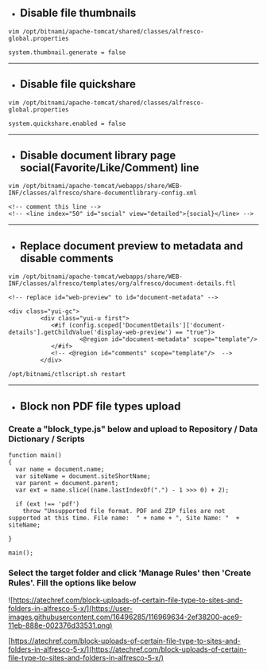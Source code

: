  - ## Disable file thumbnails
```
vim /opt/bitnami/apache-tomcat/shared/classes/alfresco-global.properties

system.thumbnail.generate = false
```

---

 - ## Disable file quickshare
```
vim /opt/bitnami/apache-tomcat/shared/classes/alfresco-global.properties

system.quickshare.enabled = false
```

---

 - ## Disable document library page social(Favorite/Like/Comment) line
```
vim /opt/bitnami/apache-tomcat/webapps/share/WEB-INF/classes/alfresco/share-documentlibrary-config.xml

<!-- comment this line -->
<!-- <line index="50" id="social" view="detailed">{social}</line> -->
```

---

 - ## Replace document preview to metadata and disable comments
```
vim /opt/bitnami/apache-tomcat/webapps/share/WEB-INF/classes/alfresco/templates/org/alfresco/document-details.ftl

<!-- replace id="web-preview" to id="document-metadata" -->

<div class="yui-gc"> 
         <div class="yui-u first"> 
            <#if (config.scoped['DocumentDetails']['document-details'].getChildValue('display-web-preview') == "true")> 
                    <@region id="document-metadata" scope="template"/>  
            </#if> 
            <!-- <@region id="comments" scope="template"/>  -->
         </div>
```
```
/opt/bitnami/ctlscript.sh restart
```

---

 - ## Block non PDF file types upload
### Create a "block_type.js" below and upload to Repository / Data Dictionary / Scripts
```
function main()
{
  var name = document.name;
  var siteName = document.siteShortName;
  var parent = document.parent;
  var ext = name.slice((name.lastIndexOf(".") - 1 >>> 0) + 2);

  if (ext !== 'pdf')
    throw "Unsupported file format. PDF and ZIP files are not supported at this time. File name:  " + name + ", Site Name: "  + siteName;

}

main();
```
### Select the target folder and click 'Manage Rules' then 'Create Rules'. Fill the options like below
![https://atechref.com/block-uploads-of-certain-file-type-to-sites-and-folders-in-alfresco-5-x/](https://user-images.githubusercontent.com/16496285/116969634-2ef38200-ace9-11eb-888e-002376d33531.png)

[https://atechref.com/block-uploads-of-certain-file-type-to-sites-and-folders-in-alfresco-5-x/](https://atechref.com/block-uploads-of-certain-file-type-to-sites-and-folders-in-alfresco-5-x/)
